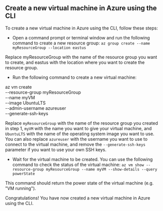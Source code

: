 
## Create a new virtual machine in Azure using the CLI
To create a new virtual machine in Azure using the CLI, follow these steps:

* Open a command prompt or terminal window and run the following command to create a new resource group:
`az group create --name myResourceGroup --location eastus`

Replace myResourceGroup with the name of the resource group you want to create, and eastus with the location where you want to create the resource group.

* Run the following command to create a new virtual machine:

az vm create \
--resource-group myResourceGroup \
--name myVM \
--image UbuntuLTS \
--admin-username azureuser \
--generate-ssh-keys

Replace `myResourceGroup` with the name of the resource group you created in step 1, `myVM` with the name you want to give your virtual machine, and `UbuntuLTS` with the name of the operating system image you want to use. You can also replace `azureuser` with the username you want to use to connect to the virtual machine, and remove the `--generate-ssh-keys` parameter if you want to use your own SSH keys.

* Wait for the virtual machine to be created. You can use the following command to check the status of the virtual machine:
`az vm show --resource-group myResourceGroup --name myVM --show-details --query powerState`

This command should return the power state of the virtual machine (e.g. "VM running").

Congratulations! You have now created a new virtual machine in Azure using the CLI.
